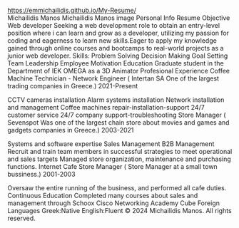 https://emmichailidis.github.io/My-Resume/<br>
Michailidis Manos
Michailidis Manos image
Personal Info
Resume Objective
Web developer
Seeking a web development role to obtain an entry-level position where i can learn and grow as a developer, utilizing my passion for coding and eagerness to learn new skills.Eager to apply my knowledge gained through online courses and bootcamps to real-world projects as a junior web developer.
Skills:
Problem Solving
Decision Making
Goal Setting
Team Leadership
Employee Motivation
Education
Graduate student in the Department of IEK OMEGA as a 3D Animator
Profesional Experience
Coffee Machine Technician - Network Engineer
( Intertan SA One of the largest trading companies in Greece.)
2021-Present

CCTV cameras installation
Alarm systems installation
Network installation and management
Coffee machines repair-installation-support
24/7 customer service
24/7 company support-troubleshooting
Store Manager
( Sevenspot Was one of the largest chain store about movies and games and gadgets companies in Greece.)
2003-2021

Systems and software expertise
Sales Management
B2B Management
Recruit and train team members in successful strategies to meet operational and sales targets
Managed store organization, maintenance and purchasing functions.
Internet Cafe Store Manager
( Store Manager at a small town bussiness.)
2001-2003

Oversaw the entire running of the business, and performed all cafe duties.
Continuous Education
Completed many courses about sales and management through Schoox
Cisco Networking Academy Cube
Foreign Languages
Greek:Native
English:Fluent
© 2024 Michailidis Manos. All rights reserved.
